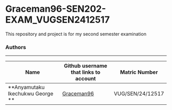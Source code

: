 # Graceman96-SEN202-EXAM_VUGSEN2412517
This repository and project is for my second semester examination

### Authors
---

|**Name**       | **Github username that links to account**         | **Matric Number** |
|---------------|---------------------------------------------------|-------------------|
|**Anyamutaku Ikechukwu George **|[Graceman96](https://github.com/Graceman96/) | VUG/SEN/24/12517 |

